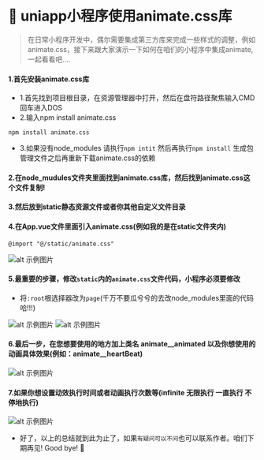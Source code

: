 # :fox_face: uniapp小程序使用animate.css库



>在日常小程序开发中，偶尔需要集成第三方库来完成一些样式的调整，例如animate.css，接下来跟大家演示一下如何在咱们的小程序中集成animate,一起看看吧....



#### 1.首先安装animate.css库    
* 1.首先找到项目根目录，在资源管理器中打开，然后在盘符路径聚焦输入CMD回车进入DOS
* 2.输入npm install animate.css
```
npm install animate.css

```
* 3.如果没有node_modules 请执行`npm intit` 然后再执行`npm install` 生成包管理文件之后再重新下载animate.css的依赖

#### 2.在node_mudules文件夹里面找到animate.css库，然后找到animate.css这个文件复制!


#### 3.然后放到static静态资源文件或者你其他自定义文件目录

#### 4.在App.vue文件里面引入animate.css(例如我的是在static文件夹内)
`@import "@/static/animate.css"`

![alt 示例图片](/img/study/uniapp/uniapp小程序使用animate.css/引入静态资源.jpg)

#### 5.最重要的步骤，修改`static`内的`animate.css`文件代码，小程序必须要修改
*  将`:root`根选择器改为`page`(千万不要瓜兮兮的去改node_modules里面的代码哈!!!)

![alt 示例图片](/img/study/uniapp/uniapp小程序使用animate.css/更改静态资源前.jpg)
![alt 示例图片](/img/study/uniapp/uniapp小程序使用animate.css/更改静态资源后.jpg)

#### 6.最后一步，在您想要使用的地方加上类名 animate__animated 以及你想使用的动画具体效果(例如：animate__heartBeat)

![alt 示例图片](/img/study/uniapp/uniapp小程序使用animate.css/使用.jpg)


#### 7.如果你想设置动效执行时间或者动画执行次数等(infinite 无限执行 一直执行 不停地执行)

![alt 示例图片](/img/study/uniapp/uniapp小程序使用animate.css/样式设置.jpg)




* 好了，以上的总结就到此为止了，如果`有疑问可以不问`也可以联系作者。咱们下期再见! Good bye! 🌸